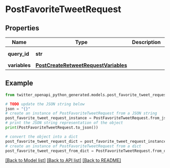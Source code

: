 # PostFavoriteTweetRequest


## Properties

Name | Type | Description | Notes
------------ | ------------- | ------------- | -------------
**query_id** | **str** |  | [default to 'lI07N6Otwv1PhnEgXILM7A']
**variables** | [**PostCreateRetweetRequestVariables**](PostCreateRetweetRequestVariables.md) |  | 

## Example

```python
from twitter_openapi_python_generated.models.post_favorite_tweet_request import PostFavoriteTweetRequest

# TODO update the JSON string below
json = "{}"
# create an instance of PostFavoriteTweetRequest from a JSON string
post_favorite_tweet_request_instance = PostFavoriteTweetRequest.from_json(json)
# print the JSON string representation of the object
print(PostFavoriteTweetRequest.to_json())

# convert the object into a dict
post_favorite_tweet_request_dict = post_favorite_tweet_request_instance.to_dict()
# create an instance of PostFavoriteTweetRequest from a dict
post_favorite_tweet_request_from_dict = PostFavoriteTweetRequest.from_dict(post_favorite_tweet_request_dict)
```
[[Back to Model list]](../README.md#documentation-for-models) [[Back to API list]](../README.md#documentation-for-api-endpoints) [[Back to README]](../README.md)


